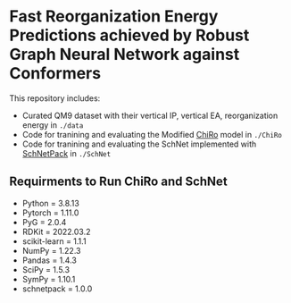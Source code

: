 # Fast Reorganization Energy Predictions achieved by Robust Graph Neural Network against Conformers

This repository includes:
* Curated QM9 dataset with their vertical IP, vertical EA, reorganization energy in `./data`
* Code for tranining and evaluating the Modified [ChiRo](https://github.com/keiradams/ChIRo) model in `./ChiRo`
* Code for tranining and evaluating the SchNet implemented with [SchNetPack](https://github.com/atomistic-machine-learning/schnetpack) in `./SchNet`

## Requirments to Run ChiRo and SchNet
* Python = 3.8.13
* Pytorch = 1.11.0
* PyG = 2.0.4
* RDKit = 2022.03.2
* scikit-learn = 1.1.1
* NumPy = 1.22.3 
* Pandas = 1.4.3 
* SciPy = 1.5.3
* SymPy = 1.10.1 
* schnetpack = 1.0.0


